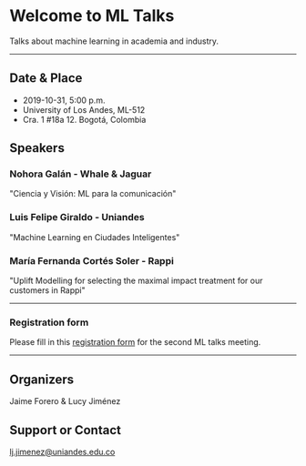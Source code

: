 # Welcome to ML Talks

Talks about machine learning in academia and industry.

****

## Date & Place

* 2019-10-31, 5:00 p.m.
* University of Los Andes, ML-512
* Cra. 1 #18a 12. Bogotá, Colombia

## Speakers

### **Nohora Galán** - Whale & Jaguar 
"Ciencia y Visión: ML para la comunicación"

### **Luis Felipe Giraldo** - Uniandes
"Machine Learning en Ciudades Inteligentes"

### **María Fernanda Cortés Soler** - Rappi
"Uplift Modelling for selecting the maximal impact treatment for our customers in Rappi"


****

### Registration form
Please fill in this [registration form](https://forms.gle/Wd6pTCPM2VCv31CS7) for the second ML talks meeting.

****

## Organizers
Jaime Forero & Lucy Jiménez

## Support or Contact
lj.jimenez@uniandes.edu.co
